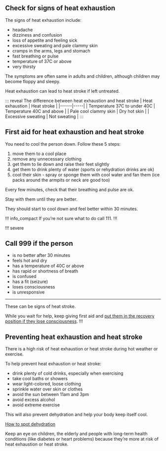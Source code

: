 ## Check for signs of heat exhaustion

The signs of heat exhaustion include:

- headache
- dizziness and confusion
- loss of appetite and feeling sick
- excessive sweating and pale clammy skin
- cramps in the arms, legs and stomach
- fast breathing or pulse
- temperature of 37C or above
- very thirsty

The symptoms are often same in adults and children, although children may become floppy and sleepy.

Heat exhaustion can lead to heat stroke if left untreated.

::: reveal The difference between heat exhaustion and heat stroke
  | Heat exhaustion | Heat stroke |
  |------|-----|
  | Temperature 37C to under 40C  | Temperature 40C and above |
  | Pale cool clammy skin | Dry hot skin  |
  | Excessive sweating | Not sweating |
:::

## First aid for heat exhaustion and heat stroke

You need to cool the person down. Follow these 5 steps:

1. move them to a cool place
2. remove any unnecessary clothing
3. get them to lie down and raise their feet slightly
4. get them to drink plenty of water (sports or rehydration drinks are ok)
5. cool their skin - spray or sponge them with cool water and fan them (ice packs around the armpits or neck are good too)

Every few minutes, check that their breathing and pulse are ok.

Stay with them until they are better.

They should start to cool down and feel better within 30 minutes.

!!! info_compact
  If you’re not sure what to do call 111.
!!!

!!! severe
  ## Call 999 if the person

  - is no better after 30 minutes
  - feels hot and dry
  - has a temperature of 40C or above
  - has rapid or shortness of breath
  - is confused
  - has a fit (seizure)
  - loses consciousness
  - is unresponsive

  ---
  These can be signs of heat stroke.

  While you wait for help, keep giving first aid and
  [put them in the recovery position if they lose consciousness](http://www.nhs.uk/Conditions/Accidents-and-first-aid/Pages/The-recovery-position.aspx).
!!!

## Preventing heat exhaustion and heat stroke

There is a high risk of heat exhaustion or heat stroke during hot weather or exercise.

To help prevent heat exhaustion or heat stroke:

- drink plenty of cold drinks, especially when exercising
- take cool baths or showers
- wear light-colored, loose clothing
- sprinkle water over skin or clothes
- avoid the sun between 11am and 3pm
- avoid excess alcohol
- avoid extreme exercise

This will also prevent dehydration and help your body keep itself cool.

[How to spot dehydration](/conditions/dehydration#check-if-youre-dehydrated)

Keep an eye on children, the elderly and people with long-term health conditions (like diabetes or heart problems)
because they’re more at risk of heat exhaustion or heat stroke.
